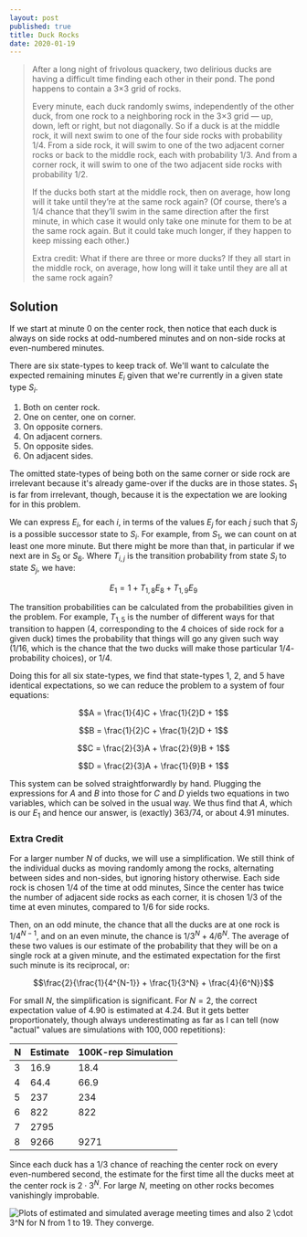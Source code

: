 ```yaml
---
layout: post
published: true
title: Duck Rocks
date: 2020-01-19
---
```


>After a long night of frivolous quackery, two delirious ducks are having a difficult time finding each other in their pond. The pond happens to contain a 3×3 grid of rocks.
>
>Every minute, each duck randomly swims, independently of the other duck, from one rock to a neighboring rock in the 3×3 grid — up, down, left or right, but not diagonally. So if a duck is at the middle rock, it will next swim to one of the four side rocks with probability 1/4. From a side rock, it will swim to one of the two adjacent corner rocks or back to the middle rock, each with probability 1/3. And from a corner rock, it will swim to one of the two adjacent side rocks with probability 1/2.
>
>If the ducks both start at the middle rock, then on average, how long will it take until they’re at the same rock again? (Of course, there’s a 1/4 chance that they’ll swim in the same direction after the first minute, in which case it would only take one minute for them to be at the same rock again. But it could take much longer, if they happen to keep missing each other.)
>
>Extra credit: What if there are three or more ducks? If they all start in the middle rock, on average, how long will it take until they are all at the same rock again?

## Solution

If we start at minute $0$ on the center rock, then notice that each duck is always on side rocks at odd-numbered minutes and on non-side rocks at even-numbered minutes.

There are six state-types to keep track of. We'll want to calculate the expected remaining minutes $E_i$ given that we're currently in a given state type $S_i$.

1. Both on center rock.
2. One on center, one on corner.
3. On opposite corners.
4. On adjacent corners.
5. On opposite sides.
6. On adjacent sides.

The omitted state-types of being both on the same corner or side rock are irrelevant because it's already game-over if the ducks are in those states. $S_1$ is far from irrelevant, though, because it is the expectation we are looking for in this problem.

We can express $E_i$, for each $i$, in terms of the values $E_j$ for each $j$ such that $S_j$ is a possible successor state to $S_i$. For example, from $S_1$, we can count on at least one more minute. But there might be more than that, in particular if we next are in $S_5$ or $S_6$. Where $T_{i,j}$ is the transition probability from state $S_i$ to state $S_j$, we have:

$$E_1 = 1 + T_{1,8}E_8 + T_{1,9}E_9$$

The transition probabilities can be calculated from the probabilities given in the problem. For example, $T_{1,5}$ is the number of different ways for that transition to happen ($4$, corresponding to the $4$ choices of side rock for a given duck) times the probability that things will go any given such way ($1/16$, which is the chance that the two ducks will make those particular $1/4$-probability choices), or $1/4$.

Doing this for all six state-types, we find that state-types $1$, $2$, and $5$ have identical expectations, so we can reduce the problem to a system of four equations:

$$A = \frac{1}{4}C + \frac{1}{2}D + 1$$

$$B = \frac{1}{2}C + \frac{1}{2}D + 1$$

$$C = \frac{2}{3}A + \frac{2}{9}B + 1$$

$$D = \frac{2}{3}A + \frac{1}{9}B + 1$$

This system can be solved straightforwardly by hand. Plugging the expressions for $A$ and $B$ into those for $C$ and $D$ yields two equations in two variables, which can be solved in the usual way. We thus find that $A$, which is our $E_1$ and hence our answer, is (exactly) $363/74$, or about $4.91$ minutes.

### Extra Credit

For a larger number $N$ of ducks, we will use a simplification. We still think of the individual ducks as moving randomly among the rocks, alternating between sides and non-sides, but ignoring history otherwise. Each side rock is chosen $1/4$ of the time at odd minutes, Since the center has twice the number of adjacent side rocks as each corner, it is chosen $1/3$ of the time at even minutes, compared to $1/6$ for side rocks.

Then, on an odd minute, the chance that all the ducks are at one rock is $1/4^{N-1}$, and on an even minute, the chance is $1/3^N + 4/6^N$. The average of these two values is our estimate of the probability that they will be on a single rock at a given minute, and the estimated expectation for the first such minute is its reciprocal, or:

$$\frac{2}{\frac{1}{4^{N-1}} + \frac{1}{3^N} + \frac{4}{6^N}}$$

For small $N$, the simplification is significant. For $N = 2$, the correct expectation value of $4.90$ is estimated at $4.24$. But it gets better proportionately, though always underestimating as far as I can tell (now "actual" values are simulations with $100,000$ repetitions): 

N | Estimate | 100K-rep Simulation
-- | -- | -- 
3 | 16.9 | 18.4
4 | 64.4 | 66.9
5 | 237 | 234
6 | 822 | 822
7 | 2795 | 
8 | 9266 | 9271

Since each duck has a $1/3$ chance of reaching the center rock on every even-numbered second, the estimate for the first time all the ducks meet at the center rock is $2\cdot3^N$. For large $N$, meeting on other rocks becomes vanishingly improbable.

![Plots of estimated and simulated average meeting times and also $2 \cdot 3^N$ for N from 1 to 19. They converge.](/img/Ducks.png)

<br>